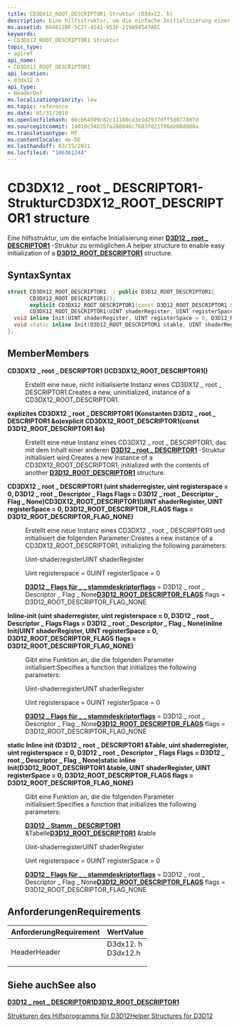```yaml
---
title: CD3DX12_ROOT_DESCRIPTOR1-Struktur (D3dx12. h)
description: Eine hilfsstruktur, um die einfache Initialisierung einer D3D12 \_ root \_ DESCRIPTOR1-Struktur zu ermöglichen.
ms.assetid: 664822BF-5C27-4541-953F-219894547A6C
keywords:
- CD3DX12_ROOT_DESCRIPTOR1 Struktur
topic_type:
- apiref
api_name:
- CD3DX12_ROOT_DESCRIPTOR1
api_location:
- d3dx12.h
api_type:
- HeaderDef
ms.localizationpriority: low
ms.topic: reference
ms.date: 05/31/2018
ms.openlocfilehash: 66cb64509c82c11180ca3e1d2937dff5d077897d
ms.sourcegitcommit: 14010c34b35fa268046c7683f021f86de08ddd0a
ms.translationtype: MT
ms.contentlocale: de-DE
ms.lasthandoff: 03/15/2021
ms.locfileid: "106361244"
---
```

# <a name="cd3dx12_root_descriptor1-structure"></a><span data-ttu-id="5b51f-104">CD3DX12 \_ root \_ DESCRIPTOR1-Struktur</span><span class="sxs-lookup"><span data-stu-id="5b51f-104">CD3DX12\_ROOT\_DESCRIPTOR1 structure</span></span>

<span data-ttu-id="5b51f-105">Eine hilfsstruktur, um die einfache Initialisierung einer [**D3D12 \_ root \_ DESCRIPTOR1**](/windows/desktop/api/d3d12/ns-d3d12-d3d12_root_descriptor1) -Struktur zu ermöglichen.</span><span class="sxs-lookup"><span data-stu-id="5b51f-105">A helper structure to enable easy initialization of a [**D3D12\_ROOT\_DESCRIPTOR1**](/windows/desktop/api/d3d12/ns-d3d12-d3d12_root_descriptor1) structure.</span></span>

## <a name="syntax"></a><span data-ttu-id="5b51f-106">Syntax</span><span class="sxs-lookup"><span data-stu-id="5b51f-106">Syntax</span></span>


```C++
struct CD3DX12_ROOT_DESCRIPTOR1  : public D3D12_ROOT_DESCRIPTOR1{
       CD3DX12_ROOT_DESCRIPTOR1();
       explicit CD3DX12_ROOT_DESCRIPTOR1(const D3D12_ROOT_DESCRIPTOR1 &o);
       CD3DX12_ROOT_DESCRIPTOR1(UINT shaderRegister, UINT registerSpace = 0, D3D12_ROOT_DESCRIPTOR_FLAGS flags = D3D12_ROOT_DESCRIPTOR_FLAG_NONE);
  void inline Init(UINT shaderRegister, UINT registerSpace = 0, D3D12_ROOT_DESCRIPTOR_FLAGS flags = D3D12_ROOT_DESCRIPTOR_FLAG_NONE);
  void static inline Init(D3D12_ROOT_DESCRIPTOR1 &table, UINT shaderRegister, UINT registerSpace = 0, D3D12_ROOT_DESCRIPTOR_FLAGS flags = D3D12_ROOT_DESCRIPTOR_FLAG_NONE);
};
```



## <a name="members"></a><span data-ttu-id="5b51f-107">Member</span><span class="sxs-lookup"><span data-stu-id="5b51f-107">Members</span></span>

<dl> <dt>

<span data-ttu-id="5b51f-108">**CD3DX12 \_ root \_ DESCRIPTOR1 ()**</span><span class="sxs-lookup"><span data-stu-id="5b51f-108">**CD3DX12\_ROOT\_DESCRIPTOR1()**</span></span>
</dt> <dd>

<span data-ttu-id="5b51f-109">Erstellt eine neue, nicht initialisierte Instanz eines CD3DX12 \_ root \_ DESCRIPTOR1.</span><span class="sxs-lookup"><span data-stu-id="5b51f-109">Creates a new, uninitialized, instance of a CD3DX12\_ROOT\_DESCRIPTOR1.</span></span>

</dd> <dt>

<span data-ttu-id="5b51f-110">**explizites CD3DX12 \_ root \_ DESCRIPTOR1 (Konstanten D3D12 \_ root \_ DESCRIPTOR1 &o)**</span><span class="sxs-lookup"><span data-stu-id="5b51f-110">**explicit CD3DX12\_ROOT\_DESCRIPTOR1(const D3D12\_ROOT\_DESCRIPTOR1 &o)**</span></span>
</dt> <dd>

<span data-ttu-id="5b51f-111">Erstellt eine neue Instanz eines CD3DX12 \_ root \_ DESCRIPTOR1, das mit dem Inhalt einer anderen [**D3D12 \_ root \_ DESCRIPTOR1**](/windows/desktop/api/d3d12/ns-d3d12-d3d12_root_descriptor1) -Struktur initialisiert wird.</span><span class="sxs-lookup"><span data-stu-id="5b51f-111">Creates a new instance of a CD3DX12\_ROOT\_DESCRIPTOR1, initialized with the contents of another [**D3D12\_ROOT\_DESCRIPTOR1**](/windows/desktop/api/d3d12/ns-d3d12-d3d12_root_descriptor1) structure.</span></span>

</dd> <dt>

<span data-ttu-id="5b51f-112">**CD3DX12 \_ root \_ DESCRIPTOR1 (uint shaderregister, uint registerspace = 0, D3D12 \_ root \_ Descriptor \_ Flags Flags = D3D12 \_ root \_ Descriptor \_ Flag \_ None)**</span><span class="sxs-lookup"><span data-stu-id="5b51f-112">**CD3DX12\_ROOT\_DESCRIPTOR1(UINT shaderRegister, UINT registerSpace = 0, D3D12\_ROOT\_DESCRIPTOR\_FLAGS flags = D3D12\_ROOT\_DESCRIPTOR\_FLAG\_NONE)**</span></span>
</dt> <dd>

<span data-ttu-id="5b51f-113">Erstellt eine neue Instanz eines CD3DX12 \_ root \_ DESCRIPTOR1 und initialisiert die folgenden Parameter:</span><span class="sxs-lookup"><span data-stu-id="5b51f-113">Creates a new instance of a CD3DX12\_ROOT\_DESCRIPTOR1, initializing the following parameters:</span></span>

<span data-ttu-id="5b51f-114">Uint-shaderregister</span><span class="sxs-lookup"><span data-stu-id="5b51f-114">UINT shaderRegister</span></span>

<span data-ttu-id="5b51f-115">Uint registerspace = 0</span><span class="sxs-lookup"><span data-stu-id="5b51f-115">UINT registerSpace = 0</span></span>

<span data-ttu-id="5b51f-116">[**D3D12 \_ Flags für \_ \_ stammdeskriptorflags**](/windows/desktop/api/d3d12/ne-d3d12-d3d12_root_descriptor_flags) = D3D12 \_ root \_ Descriptor \_ Flag \_ None</span><span class="sxs-lookup"><span data-stu-id="5b51f-116">[**D3D12\_ROOT\_DESCRIPTOR\_FLAGS**](/windows/desktop/api/d3d12/ne-d3d12-d3d12_root_descriptor_flags) flags = D3D12\_ROOT\_DESCRIPTOR\_FLAG\_NONE</span></span>

</dd> <dt>

<span data-ttu-id="5b51f-117">**Inline-init (uint shaderregister, uint registerspace = 0, D3D12 \_ root \_ Descriptor \_ Flags Flags = D3D12 \_ root \_ Descriptor \_ Flag \_ None)**</span><span class="sxs-lookup"><span data-stu-id="5b51f-117">**inline Init(UINT shaderRegister, UINT registerSpace = 0, D3D12\_ROOT\_DESCRIPTOR\_FLAGS flags = D3D12\_ROOT\_DESCRIPTOR\_FLAG\_NONE)**</span></span>
</dt> <dd>

<span data-ttu-id="5b51f-118">Gibt eine Funktion an, die die folgenden Parameter initialisiert:</span><span class="sxs-lookup"><span data-stu-id="5b51f-118">Specifies a function that initializes the following parameters:</span></span>

<span data-ttu-id="5b51f-119">Uint-shaderregister</span><span class="sxs-lookup"><span data-stu-id="5b51f-119">UINT shaderRegister</span></span>

<span data-ttu-id="5b51f-120">Uint registerspace = 0</span><span class="sxs-lookup"><span data-stu-id="5b51f-120">UINT registerSpace = 0</span></span>

<span data-ttu-id="5b51f-121">[**D3D12 \_ Flags für \_ \_ stammdeskriptorflags**](/windows/desktop/api/d3d12/ne-d3d12-d3d12_root_descriptor_flags) = D3D12 \_ root \_ Descriptor \_ Flag \_ None</span><span class="sxs-lookup"><span data-stu-id="5b51f-121">[**D3D12\_ROOT\_DESCRIPTOR\_FLAGS**](/windows/desktop/api/d3d12/ne-d3d12-d3d12_root_descriptor_flags) flags = D3D12\_ROOT\_DESCRIPTOR\_FLAG\_NONE</span></span>

</dd> <dt>

<span data-ttu-id="5b51f-122">**static Inline init (D3D12 \_ root \_ DESCRIPTOR1 &Table, uint shaderregister, uint registerspace = 0, D3D12 \_ root \_ Descriptor \_ Flags Flags = D3D12 \_ root \_ Descriptor \_ Flag \_ None)**</span><span class="sxs-lookup"><span data-stu-id="5b51f-122">**static inline Init(D3D12\_ROOT\_DESCRIPTOR1 &table, UINT shaderRegister, UINT registerSpace = 0, D3D12\_ROOT\_DESCRIPTOR\_FLAGS flags = D3D12\_ROOT\_DESCRIPTOR\_FLAG\_NONE)**</span></span>
</dt> <dd>

<span data-ttu-id="5b51f-123">Gibt eine Funktion an, die die folgenden Parameter initialisiert:</span><span class="sxs-lookup"><span data-stu-id="5b51f-123">Specifies a function that initializes the following parameters:</span></span>

<span data-ttu-id="5b51f-124">[**D3D12 \_ Stamm \_ DESCRIPTOR1**](/windows/desktop/api/d3d12/ns-d3d12-d3d12_root_descriptor1) &Tabelle</span><span class="sxs-lookup"><span data-stu-id="5b51f-124">[**D3D12\_ROOT\_DESCRIPTOR1**](/windows/desktop/api/d3d12/ns-d3d12-d3d12_root_descriptor1) &table</span></span>

<span data-ttu-id="5b51f-125">Uint-shaderregister</span><span class="sxs-lookup"><span data-stu-id="5b51f-125">UINT shaderRegister</span></span>

<span data-ttu-id="5b51f-126">Uint registerspace = 0</span><span class="sxs-lookup"><span data-stu-id="5b51f-126">UINT registerSpace = 0</span></span>

<span data-ttu-id="5b51f-127">[**D3D12 \_ Flags für \_ \_ stammdeskriptorflags**](/windows/desktop/api/d3d12/ne-d3d12-d3d12_root_descriptor_flags) = D3D12 \_ root \_ Descriptor \_ Flag \_ None</span><span class="sxs-lookup"><span data-stu-id="5b51f-127">[**D3D12\_ROOT\_DESCRIPTOR\_FLAGS**](/windows/desktop/api/d3d12/ne-d3d12-d3d12_root_descriptor_flags) flags = D3D12\_ROOT\_DESCRIPTOR\_FLAG\_NONE</span></span>

</dd> </dl>

## <a name="requirements"></a><span data-ttu-id="5b51f-128">Anforderungen</span><span class="sxs-lookup"><span data-stu-id="5b51f-128">Requirements</span></span>



| <span data-ttu-id="5b51f-129">Anforderung</span><span class="sxs-lookup"><span data-stu-id="5b51f-129">Requirement</span></span> | <span data-ttu-id="5b51f-130">Wert</span><span class="sxs-lookup"><span data-stu-id="5b51f-130">Value</span></span> |
|-------------------|-------------------------------------------------------------------------------------|
| <span data-ttu-id="5b51f-131">Header</span><span class="sxs-lookup"><span data-stu-id="5b51f-131">Header</span></span><br/> | <dl> <span data-ttu-id="5b51f-132"><dt>D3dx12. h</dt></span><span class="sxs-lookup"><span data-stu-id="5b51f-132"><dt>D3dx12.h</dt></span></span> </dl> |



## <a name="see-also"></a><span data-ttu-id="5b51f-133">Siehe auch</span><span class="sxs-lookup"><span data-stu-id="5b51f-133">See also</span></span>

<dl> <dt>

[<span data-ttu-id="5b51f-134">**D3D12 \_ root \_ DESCRIPTOR1**</span><span class="sxs-lookup"><span data-stu-id="5b51f-134">**D3D12\_ROOT\_DESCRIPTOR1**</span></span>](/windows/desktop/api/d3d12/ns-d3d12-d3d12_root_descriptor1)
</dt> <dt>

[<span data-ttu-id="5b51f-135">Strukturen des Hilfsprogramms für D3D12</span><span class="sxs-lookup"><span data-stu-id="5b51f-135">Helper Structures for D3D12</span></span>](helper-structures-for-d3d12.md)
</dt> </dl>

 

 





